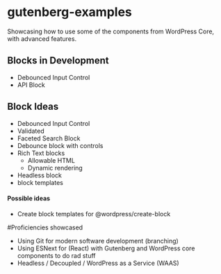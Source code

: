 # gutenberg-examples
Showcasing how to use some of the components from WordPress Core, with advanced features.

## Blocks in Development
- Debounced Input Control
- API Block
  
## Block Ideas
- Debounced Input Control
- Validated
- Faceted Search Block
- Debounce block with controls
- Rich Text blocks
  - Allowable HTML
  - Dynamic rendering
- Headless block
- block templates


#### Possible ideas
- Create block templates for @wordpress/create-block


#Proficiencies showcased
- Using Git for modern software development (branching)
- Using ESNext for (React) with Gutenberg and WordPress core components to do rad stuff
- Headless / Decoupled / WordPress as a Service (WAAS)